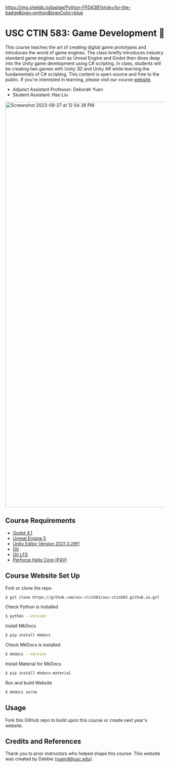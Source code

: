 https://img.shields.io/badge/Python-FFD43B?style=for-the-badge&logo=python&logoColor=blue
# USC CTIN 583: Game Development 👾

This course teaches the art of creating digital game prototypes and introduces the world of game engines. The class briefly introduces industry standard game engines such as Unreal Engine and Godot then dives deep into the Unity game development using C# scripting. In class, students will be creating two games with Unity 3D and Unity AR while learning the fundamentals of C# scripting. This content is open-source and free to the public. If you're interested in learning, please visit our course [website](https://usc-ctin583.github.io/).

* Adjunct Assistant Professor: Deborah Yuen
* Student Assistant: Hao Liu

<img width="1280" alt="Screenshot 2023-08-27 at 12 04 39 PM" src="https://github.com/usc-ctin583/usc-ctin583.github.io/assets/31296177/b5869a03-8fc1-425b-8521-8f6ad3e05bc6">

## Course Requirements  
  * [Godot 4.1](https://godotengine.org/article/godot-4-1-is-here/)
  * [Unreal Engine 5](https://www.unrealengine.com/en-US/unreal-engine-5)
  * [Unity Editor Version 2021.3.29f1](https://docs.unity3d.com/560/Documentation/Manual/InstallingUnity.html)
  * [Git](https://git-scm.com/)
  * [Git LFS](https://git-lfs.com/)
  * [Perforce Helix Core (P4V)](https://www.perforce.com/downloads/helix-visual-client-p4v)
    
## Course Website Set Up

Fork or clone the repo
```bash
$ git clone https://github.com/usc-ctin583/usc-ctin583.github.io.git
```

Check Python is installed
```bash
$ python --version
```

Install MkDocs
```bash
$ pip install mkdocs
```

Check MkDocs is installed
```bash
$ mkdocs --version
```

Install Material for MkDocs
```bash
$ pip install mkdocs-material
```

Run and build Website
```bash
$ mkdocs serve
```

## Usage
Fork this GitHub repo to build upon this course or create next year's website.

## Credits and References
Thank you to prior instructors who helped shape this course. This website was created by Debbie (yuend@usc.edu). 
